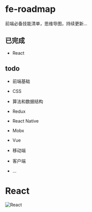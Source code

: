# fe-roadmap

前端必备技能清单，思维导图，持续更新...

## 已完成

- React  

## todo

- 前端基础

- CSS

- 算法和数据结构

- Redux

- React Native

- Mobx

- Vue

- 移动端

- 客户端

- ...

# React 

![React](./../React-cn.png)